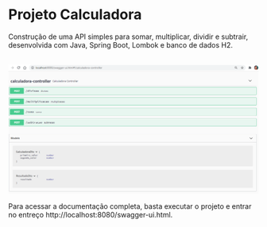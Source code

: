 # Projeto Calculadora

Construção de uma API simples para somar, multiplicar, dividir e subtrair, desenvolvida com Java, Spring Boot, Lombok e banco de dados H2.
<br><br>

<img src="https://github.com/fernandamullerb/calculadora-spring/blob/main/Api%20Documentation.png" alt="endpoints"/>

Para acessar a documentação completa, basta executar o projeto e entrar no entreço http://localhost:8080/swagger-ui.html.
